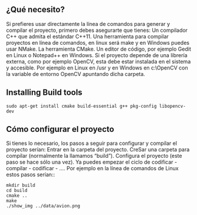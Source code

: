 ## ¿Qué necesito?
Si prefieres usar directamente la línea de comandos para generar y compilar el proyecto, primero debes asegurarte que tienes:
Un compilador C++ que admita el estándar C++11.
Una herramienta para compilar proyectos en línea de comandos, en linux será make y en Windows puedes usar NMake.
La herramienta CMake.
Un editor de código, por ejemplo Gedit en Linux o Notepad++ en Windows.
Si el proyecto depende de una librería externa, como por ejemplo OpenCV, esta debe estar instalada en el sistema y accesible. Por ejemplo en Linux en /usr y en Windows en c:\OpenCV con la variable de entorno OpenCV apuntando dicha carpeta.

## Installing Build tools

```
sudo apt-get install cmake build-essential g++ pkg-config libopencv-dev
```


## Cómo configurar el proyecto
Si tienes lo necesario, los pasos a seguir para configurar y compilar el proyecto serían:
Entrar en la carpeta del proyecto.
CreSar una carpeta para compilar (normalmente la llamamos “build”).
Configura el proyecto (este paso se hace sólo una vez).
Ya puedes empezar el ciclo de codificar - compilar - codificar - ….
Por ejemplo en la línea de comandos de Linux estos pasos serían::

```
mkdir build
cd build
cmake ..
make
./show_img ../data/avion.png
```